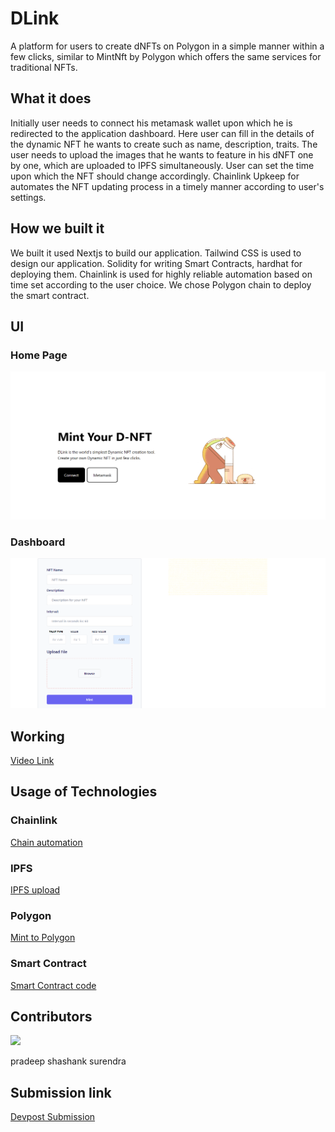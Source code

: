 # DLink
A platform for users to create dNFTs on Polygon in a simple manner within a few clicks, similar to MintNft by Polygon which offers the same services for traditional NFTs.

## What it does
Initially user needs to connect his metamask wallet upon which he is redirected to the application dashboard. Here user can fill in the details of the dynamic NFT he wants to create such as name, description, traits. The user needs to upload the images that he wants to feature in his dNFT one by one, which are uploaded to IPFS simultaneously. User can set the time upon which the NFT should change accordingly. Chainlink Upkeep for automates the NFT updating process in a timely manner according to user's settings.

## How we built it
We built it used Nextjs to build our application. Tailwind CSS is used to design our application. Solidity for writing Smart Contracts, hardhat for deploying them. Chainlink is used for highly reliable automation based on time set according to the user choice. We chose Polygon chain to deploy the smart contract.

## UI
### Home Page

![home](dlink-app/public/D-Link%20home.png)

### Dashboard

![dashboard](dlink-app/public/D-Link%20dashboard.png)

## Working

[Video Link](https://www.youtube.com/embed/fizWFQYvU8w)


## Usage of Technologies

### Chainlink 

[Chain automation](https://automation.chain.link/mumbai/46277873803391044297138286140250922453207600799325432450806265802817893284589)

### IPFS

[IPFS upload](https://github.com/pradeepvarma22/D-Link/blob/b5ba3b01906e0631d26a9a2ccb3482cb0ca9a3ed/dlink-app/components/main/index.js#L28)

### Polygon

[Mint to Polygon](https://github.com/pradeepvarma22/D-Link/blob/master/dlink-app/components/main/index.js#L70)

### Smart Contract

[Smart Contract code](https://github.com/pradeepvarma22/D-Link/blob/master/dlink-contract/contracts/DLink.sol)



## Contributors
<a href="https://github.com/pradeepvarma22/d-link/graphs/contributors">
  <img src="https://contrib.rocks/image?repo=pradeepvarma22/d-link" />
</a>

pradeep shashank surendra

## Submission link
[Devpost Submission](https://devpost.com/software/dlink)

